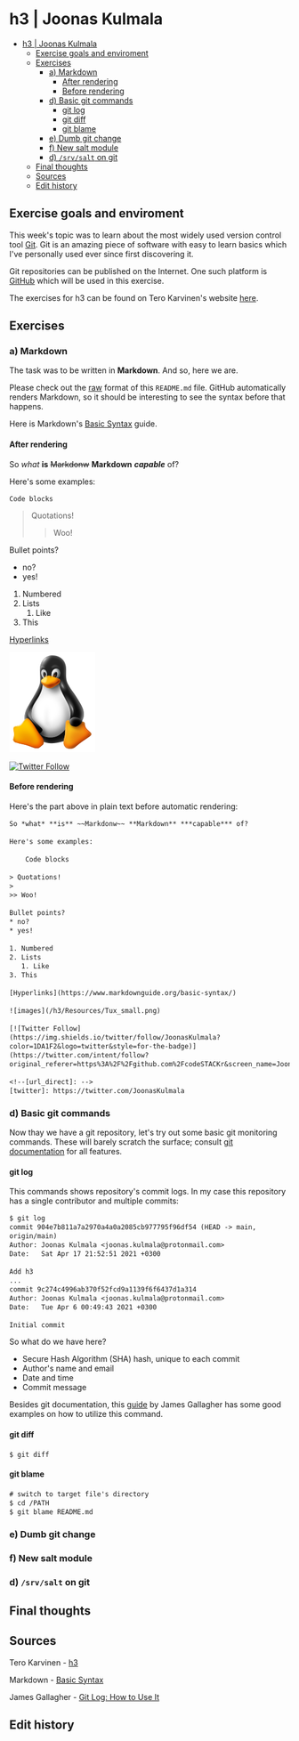 # h3 | Joonas Kulmala

- [h3 | Joonas Kulmala](#h3--joonas-kulmala)
  - [Exercise goals and enviroment](#exercise-goals-and-enviroment)
  - [Exercises](#exercises)
    - [a) Markdown](#a-markdown)
      - [After rendering](#after-rendering)
      - [Before rendering](#before-rendering)
    - [d) Basic git commands](#d-basic-git-commands)
      - [git log](#git-log)
      - [git diff](#git-diff)
      - [git blame](#git-blame)
    - [e) Dumb git change](#e-dumb-git-change)
    - [f) New salt module](#f-new-salt-module)
    - [d) `/srv/salt` on git](#d-srvsalt-on-git)
  - [Final thoughts](#final-thoughts)
  - [Sources](#sources)
  - [Edit history](#edit-history)

## Exercise goals and enviroment

This week's topic was to learn about the most widely used version control tool [Git](https://git-scm.com/). Git is an amazing piece of software with easy to learn basics which I've personally used ever since first discovering it.

Git repositories can be published on the Internet. One such platform is [GitHub](https://github.com/) which will be used in this exercise.

The exercises for h3 can be found on Tero Karvinen's website [here](https://terokarvinen.com/2021/configuration-management-systems-palvelinten-hallinta-ict4tn022-spring-2021/#h3-versionhallinta).

## Exercises

### a) Markdown

The task was to be written in **Markdown**. And so, here we are.

Please check out the [raw](https://raw.githubusercontent.com/JoonasKulmala/Palvelinten-Hallinta/main/h3/README.md) format of this `README.md` file. GitHub automatically renders Markdown, so it should be interesting to see the syntax before that happens.

Here is Markdown's [Basic Syntax](https://www.markdownguide.org/basic-syntax "Basic Syntax") guide.  

#### After rendering

So *what* **is** ~~Markdonw~~ **Markdown** ***capable*** of?

Here's some examples:

    Code blocks

> Quotations!
> 
>> Woo!

Bullet points?
* no?
* yes!

1. Numbered
2. Lists
   1. Like
3. This

[Hyperlinks](https://www.markdownguide.org/basic-syntax/)

![images](/h3/Resources/Tux_small.png)

[![Twitter Follow](https://img.shields.io/twitter/follow/JoonasKulmala?color=1DA1F2&logo=twitter&style=for-the-badge)](https://twitter.com/intent/follow?original_referer=https%3A%2F%2Fgithub.com%2FcodeSTACKr&screen_name=JoonasKulmala)

<!--[url_direct]: -->
[twitter]: https://twitter.com/JoonasKulmala

#### Before rendering

Here's the part above in plain text before automatic rendering:

```
So *what* **is** ~~Markdonw~~ **Markdown** ***capable*** of?

Here's some examples:

    Code blocks

> Quotations!
> 
>> Woo!

Bullet points?
* no?
* yes!

1. Numbered
2. Lists
   1. Like
3. This

[Hyperlinks](https://www.markdownguide.org/basic-syntax/)

![images](/h3/Resources/Tux_small.png)

[![Twitter Follow](https://img.shields.io/twitter/follow/JoonasKulmala?color=1DA1F2&logo=twitter&style=for-the-badge)](https://twitter.com/intent/follow?original_referer=https%3A%2F%2Fgithub.com%2FcodeSTACKr&screen_name=JoonasKulmala)

<!--[url_direct]: -->
[twitter]: https://twitter.com/JoonasKulmala
```

### d) Basic git commands

Now thay we have a git repository, let's try out some basic git monitoring commands. These will barely scratch the surface; consult [git documentation](https://git-scm.com/doc) for all features.

#### git log

This commands shows repository's commit logs. In my case this repository has a single contributor and multiple commits:

    $ git log
    commit 904e7b811a7a2970a4a0a2085cb977795f96df54 (HEAD -> main, origin/main)
    Author: Joonas Kulmala <joonas.kulmala@protonmail.com>
    Date:   Sat Apr 17 21:52:51 2021 +0300

    Add h3
    ...
    commit 9c274c4996ab370f52fcd9a1139f6f6437d1a314
    Author: Joonas Kulmala <joonas.kulmala@protonmail.com>
    Date:   Tue Apr 6 00:49:43 2021 +0300

    Initial commit

So what do we have here?
* Secure Hash Algorithm (SHA) hash, unique to each commit
* Author's name and email
* Date and time
* Commit message

Besides git documentation, this [guide](https://careerkarma.com/blog/git-log/) by James Gallagher has some good examples on how to utilize this command.

#### git diff

    $ git diff

#### git blame

    # switch to target file's directory
    $ cd /PATH
    $ git blame README.md

### e) Dumb git change

### f) New salt module

### d) `/srv/salt` on git

## Final thoughts

## Sources

Tero Karvinen - [h3](https://www.markdownguide.org/basic-syntax)

Markdown - [Basic Syntax](https://www.markdownguide.org/basic-syntax)

James Gallagher - [Git Log: How to Use It](https://careerkarma.com/blog/git-log/)

## Edit history

<!--[url_direct]: -->
[twitter]: https://twitter.com/JoonasKulmala
[github]: https://github.com/
